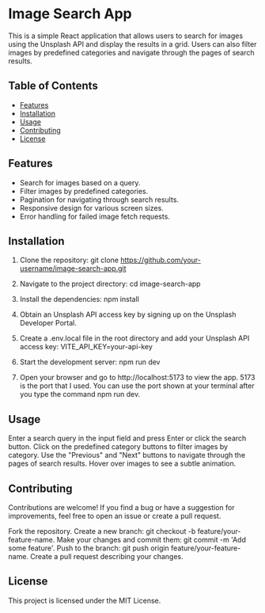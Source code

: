 # Image Search App

This is a simple React application that allows users to search for images using the Unsplash API and display the results in a grid. Users can also filter images by predefined categories and navigate through the pages of search results.

## Table of Contents

- [Features](#features)
- [Installation](#installation)
- [Usage](#usage)
- [Contributing](#contributing)
- [License](#license)

## Features

- Search for images based on a query.
- Filter images by predefined categories.
- Pagination for navigating through search results.
- Responsive design for various screen sizes.
- Error handling for failed image fetch requests.

## Installation

1. Clone the repository:
git clone https://github.com/your-username/image-search-app.git

2. Navigate to the project directory:
cd image-search-app

3. Install the dependencies:
npm install

4. Obtain an Unsplash API access key by signing up on the Unsplash Developer Portal.

5. Create a .env.local file in the root directory and add your Unsplash API access key:
VITE_API_KEY=your-api-key

6. Start the development server:
npm run dev

7. Open your browser and go to http://localhost:5173 to view the app.
5173 is the port that I used. You can use the port shown at your terminal after you type the command npm run dev.

## Usage
Enter a search query in the input field and press Enter or click the search button.
Click on the predefined category buttons to filter images by category.
Use the "Previous" and "Next" buttons to navigate through the pages of search results.
Hover over images to see a subtle animation.

## Contributing
Contributions are welcome! If you find a bug or have a suggestion for improvements, feel free to open an issue or create a pull request.

Fork the repository.
Create a new branch: git checkout -b feature/your-feature-name.
Make your changes and commit them: git commit -m 'Add some feature'.
Push to the branch: git push origin feature/your-feature-name.
Create a pull request describing your changes.

## License
This project is licensed under the MIT License.

